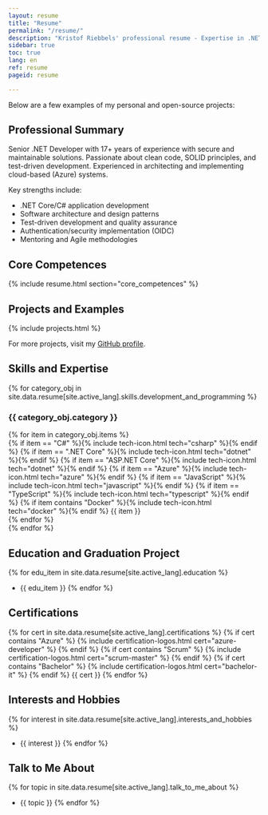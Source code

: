 ```yaml
---
layout: resume
title: "Resume"
permalink: "/resume/"
description: "Kristof Riebbels' professional resume - Expertise in .NET development, software architecture, and secure coding practices."
sidebar: true
toc: true
lang: en
ref: resume
pageid: resume

---
```


Below are a few examples of my personal and open-source projects:


## Professional Summary

Senior .NET Developer with 17+ years of experience with secure and maintainable solutions. Passionate about clean code, SOLID principles, and test-driven development. Experienced in architecting and implementing cloud-based (Azure) systems.

Key strengths include:
- .NET Core/C# application development
- Software architecture and design patterns
- Test-driven development and quality assurance
- Authentication/security implementation (OIDC)
- Mentoring and Agile methodologies

## Core Competences
{% include resume.html section="core_competences" %}

## Projects and Examples

{% include projects.html  %}

For more projects, visit my [GitHub profile](https://github.com/kriebb).

## Skills and Expertise
{% for category_obj in site.data.resume[site.active_lang].skills.development_and_programming %}
<div class="competency-card">
  <h3 class="competency-title">{{ category_obj.category }}</h3>
  <div class="competency-items">
    {% for item in category_obj.items %}
      <div class="competency-item">
        {% if item == "C#" %}{% include tech-icon.html tech="csharp" %}{% endif %}
        {% if item == ".NET Core" %}{% include tech-icon.html tech="dotnet" %}{% endif %}
        {% if item == "ASP.NET Core" %}{% include tech-icon.html tech="dotnet" %}{% endif %}
        {% if item == "Azure" %}{% include tech-icon.html tech="azure" %}{% endif %}
        {% if item == "JavaScript" %}{% include tech-icon.html tech="javascript" %}{% endif %}
        {% if item == "TypeScript" %}{% include tech-icon.html tech="typescript" %}{% endif %}
        {% if item contains "Docker" %}{% include tech-icon.html tech="docker" %}{% endif %}
        <span class="competency-badge">{{ item }}</span>
      </div>
    {% endfor %}
  </div>
</div>
{% endfor %}

## Education and Graduation Project
{% for edu_item in site.data.resume[site.active_lang].education %}
- {{ edu_item }}
{% endfor %}

## Certifications
{% for cert in site.data.resume[site.active_lang].certifications %}
  {% if cert contains "Azure" %}
    {% include certification-logos.html cert="azure-developer" %}
  {% endif %}
  {% if cert contains "Scrum" %}
    {% include certification-logos.html cert="scrum-master" %}
  {% endif %}
  {% if cert contains "Bachelor" %}
    {% include certification-logos.html cert="bachelor-it" %}
  {% endif %}
  {{ cert }}
{% endfor %}


## Interests and Hobbies
{% for interest in site.data.resume[site.active_lang].interests_and_hobbies %}
- {{ interest }}
{% endfor %}

## Talk to Me About
{% for topic in site.data.resume[site.active_lang].talk_to_me_about %}
- {{ topic }}
{% endfor %}
